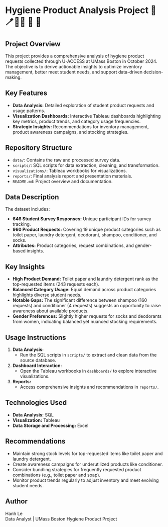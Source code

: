 # **Hygiene Product Analysis Project**  🧼🪥🧴🧻 🚿 🧽

## **Project Overview**  
This project provides a comprehensive analysis of hygiene product requests collected through U-ACCESS at UMass Boston in October 2024. The objective is to derive actionable insights to optimize inventory management, better meet student needs, and support data-driven decision-making.  


## **Key Features**  
- **Data Analysis:** Detailed exploration of student product requests and usage patterns.  
- **Visualization Dashboards:** Interactive Tableau dashboards highlighting key metrics, product trends, and category usage frequencies.  
- **Strategic Insights:** Recommendations for inventory management, product awareness campaigns, and stocking strategies.  


## **Repository Structure**  
- `data/`: Contains the raw and processed survey data.  
- `scripts/`: SQL scripts for data extraction, cleaning, and transformation.  
- `visualizations/`: Tableau workbooks for visualizations.  
- `reports/`: Final analysis report and presentation materials.  
- `README.md`: Project overview and documentation.  


## **Data Description**  
The dataset includes:  
- **646 Student Survey Responses:** Unique participant IDs for survey tracking.  
- **960 Product Requests:** Covering 19 unique product categories such as toilet paper, laundry detergent, deodorant, shampoo, conditioner, and socks.  
- **Attributes:** Product categories, request combinations, and gender-based insights.


## **Key Insights**  
- **High Product Demand:** Toilet paper and laundry detergent rank as the top-requested items (243 requests each).  
- **Balanced Category Usage:** Equal demand across product categories highlights diverse student needs.  
- **Notable Gaps:** The significant difference between shampoo (160 requests) and conditioner (4 requests) suggests an opportunity to raise awareness about available products.  
- **Gender Preferences:** Slightly higher requests for socks and deodorants from women, indicating balanced yet nuanced stocking requirements.


## **Usage Instructions**  
1. **Data Analysis:**  
   - Run the SQL scripts in `scripts/` to extract and clean data from the source database.  
2. **Dashboard Interaction:**  
   - Open the Tableau workbooks in `dashboards/` to explore interactive visualizations.  
3. **Reports:**  
   - Access comprehensive insights and recommendations in `reports/`.


## **Technologies Used**  
- **Data Analysis:** SQL  
- **Visualization:** Tableau  
- **Data Storage and Processing:** Excel  


## **Recommendations**  
- Maintain strong stock levels for top-requested items like toilet paper and laundry detergent.  
- Create awareness campaigns for underutilized products like conditioner.  
- Consider bundling strategies for frequently requested product combinations (e.g., toilet paper and soap).  
- Monitor product trends regularly to adjust inventory and meet evolving student needs.


## **Author**  
Hanh Le   
Data Analyst | UMass Boston Hygiene Product Project  
